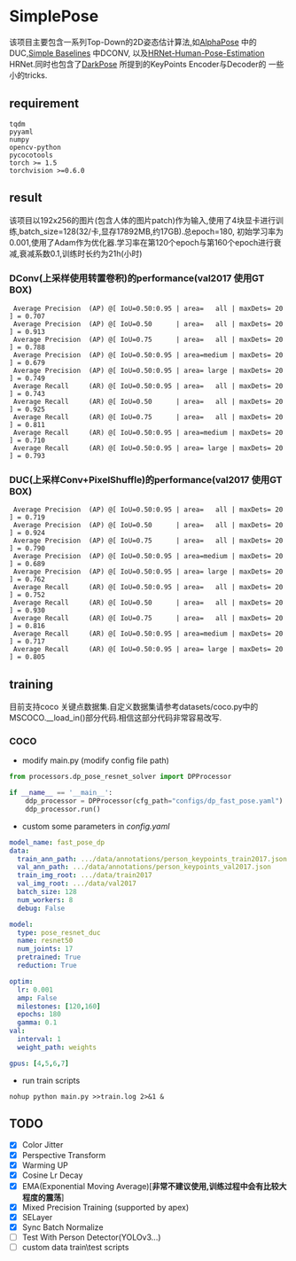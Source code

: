 # SimplePose
该项目主要包含一系列Top-Down的2D姿态估计算法,如[AlphaPose](https://github.com/MVIG-SJTU/AlphaPose) 中的DUC,[Simple Baselines](https://arxiv.org/abs/1804.06208) 中DCONV,
以及[HRNet-Human-Pose-Estimation](https://github.com/HRNet/HRNet-Human-Pose-Estimation) HRNet.同时也包含了[DarkPose](https://github.com/ilovepose/DarkPose) 所提到的KeyPoints Encoder与Decoder的
一些小的tricks.


## requirement
```text
tqdm
pyyaml
numpy
opencv-python
pycocotools
torch >= 1.5
torchvision >=0.6.0
```
## result
该项目以192x256的图片(包含人体的图片patch)作为输入,使用了4块显卡进行训练,batch_size=128(32/卡,显存17892MB,约17GB).总epoch=180,
初始学习率为0.001,使用了Adam作为优化器.学习率在第120个epoch与第160个epoch进行衰减,衰减系数0.1,训练时长约为21h(小时)

### DConv(上采样使用转置卷积)的performance(val2017 使用GT BOX)
```shell script
 Average Precision  (AP) @[ IoU=0.50:0.95 | area=   all | maxDets= 20 ] = 0.707
 Average Precision  (AP) @[ IoU=0.50      | area=   all | maxDets= 20 ] = 0.913
 Average Precision  (AP) @[ IoU=0.75      | area=   all | maxDets= 20 ] = 0.788
 Average Precision  (AP) @[ IoU=0.50:0.95 | area=medium | maxDets= 20 ] = 0.679
 Average Precision  (AP) @[ IoU=0.50:0.95 | area= large | maxDets= 20 ] = 0.749
 Average Recall     (AR) @[ IoU=0.50:0.95 | area=   all | maxDets= 20 ] = 0.743
 Average Recall     (AR) @[ IoU=0.50      | area=   all | maxDets= 20 ] = 0.925
 Average Recall     (AR) @[ IoU=0.75      | area=   all | maxDets= 20 ] = 0.811
 Average Recall     (AR) @[ IoU=0.50:0.95 | area=medium | maxDets= 20 ] = 0.710
 Average Recall     (AR) @[ IoU=0.50:0.95 | area= large | maxDets= 20 ] = 0.793
```
### DUC(上采样Conv+PixelShuffle)的performance(val2017 使用GT BOX)
```shell script
 Average Precision  (AP) @[ IoU=0.50:0.95 | area=   all | maxDets= 20 ] = 0.719
 Average Precision  (AP) @[ IoU=0.50      | area=   all | maxDets= 20 ] = 0.924
 Average Precision  (AP) @[ IoU=0.75      | area=   all | maxDets= 20 ] = 0.790
 Average Precision  (AP) @[ IoU=0.50:0.95 | area=medium | maxDets= 20 ] = 0.689
 Average Precision  (AP) @[ IoU=0.50:0.95 | area= large | maxDets= 20 ] = 0.762
 Average Recall     (AR) @[ IoU=0.50:0.95 | area=   all | maxDets= 20 ] = 0.752
 Average Recall     (AR) @[ IoU=0.50      | area=   all | maxDets= 20 ] = 0.930
 Average Recall     (AR) @[ IoU=0.75      | area=   all | maxDets= 20 ] = 0.816
 Average Recall     (AR) @[ IoU=0.50:0.95 | area=medium | maxDets= 20 ] = 0.717
 Average Recall     (AR) @[ IoU=0.50:0.95 | area= large | maxDets= 20 ] = 0.805
```


## training
目前支持coco 关键点数据集.自定义数据集请参考datasets/coco.py中的MSCOCO.__load_in()部分代码.相信这部分代码非常容易改写.

### COCO
* modify main.py (modify config file path)
```python
from processors.dp_pose_resnet_solver import DPProcessor

if __name__ == '__main__':
    ddp_processor = DPProcessor(cfg_path="configs/dp_fast_pose.yaml")
    ddp_processor.run()

```
* custom some parameters in *config.yaml*
```yaml
model_name: fast_pose_dp
data:
  train_ann_path: .../data/annotations/person_keypoints_train2017.json
  val_ann_path: .../data/annotations/person_keypoints_val2017.json
  train_img_root: .../data/train2017
  val_img_root: .../data/val2017
  batch_size: 128
  num_workers: 8
  debug: False

model:
  type: pose_resnet_duc
  name: resnet50
  num_joints: 17
  pretrained: True
  reduction: True

optim:
  lr: 0.001
  amp: False
  milestones: [120,160]
  epochs: 180
  gamma: 0.1
val:
  interval: 1
  weight_path: weights

gpus: [4,5,6,7]

```
* run train scripts
```shell script
nohup python main.py >>train.log 2>&1 &
```

## TODO
- [x] Color Jitter
- [x] Perspective Transform
- [x] Warming UP
- [x] Cosine Lr Decay
- [x] EMA(Exponential Moving Average)[**非常不建议使用,训练过程中会有比较大程度的震荡**]
- [x] Mixed Precision Training (supported by apex)
- [x] SELayer
- [x] Sync Batch Normalize
- [ ] Test With Person Detector(YOLOv3...)
- [ ] custom data train\test scripts
